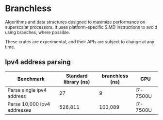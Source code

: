# Branchless
Algorithms and data structures designed to maximize performance on superscalar processors.
It uses platform-specific SIMD instructions to avoid using branches, where possible.

These crates are experimental, and their APIs are subject to change at any time.

## Ipv4 address parsing
| Benchmark                   | Standard library (ns) | branchless (ns) | CPU      |
|-----------------------------|-----------------------|-----------------|----------|
| Parse single ipv4 address   | 27                    | 9               | i7-7500U |
| Parse 10,000 ipv4 addresses | 526,811               | 103,089         | i7-7500U |


